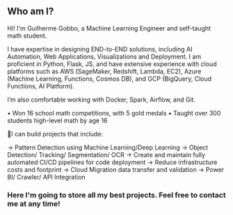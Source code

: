 ## Who am I?

Hi! I'm Guilherme Gobbo, a Machine Learning Engineer and self-taught math student.

I have expertise in designing END-to-END solutions, including AI Automation, Web Applications, Visualizations and Deployment. I am proficient in Python, Flask, JS, and have extensive experience with cloud platforms such as AWS (SageMaker, Redshift, Lambda, EC2), Azure (Machine Learning, Functions, Cosmos DB), and GCP (BigQuery, Cloud Functions, AI Platform).

I’m also comfortable working with Docker, Spark, Airflow, and Git.

• Won 16 school math competitions, with 5 gold medals
• Taught over 300 students high-level math by age 16

🧩I can build projects that include:

→ Pattern Detection using Machine Learning/Deep Learning
→ Object Detection/ Tracking/ Segmentation/ OCR
→ Create and maintain fully automated CI/CD pipelines for code deployment
→ Reduce infrastructure costs and footprint
→ Cloud Migration data transfer and validation
→ Power BI/ Crawler/ API Integration


### Here I'm going to store all my best projects. Feel free to contact me at any time!
